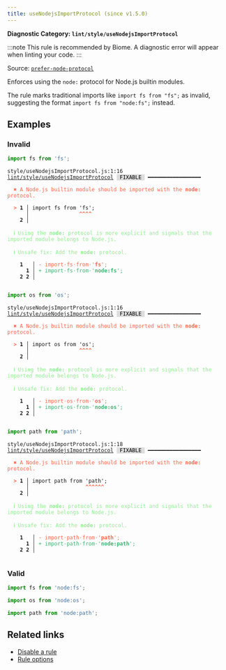 ```yaml
---
title: useNodejsImportProtocol (since v1.5.0)
---
```


**Diagnostic Category: `lint/style/useNodejsImportProtocol`**

:::note
This rule is recommended by Biome. A diagnostic error will appear when linting your code.
:::

Source: <a href="https://github.com/sindresorhus/eslint-plugin-unicorn/blob/main/docs/rules/prefer-node-protocol.md" target="_blank"><code>prefer-node-protocol</code></a>

Enforces using the `node:` protocol for Node.js builtin modules.

The rule marks traditional imports like `import fs from "fs";` as invalid,
suggesting the format `import fs from "node:fs";` instead.

## Examples

### Invalid

```jsx
import fs from 'fs';
```

<pre class="language-text"><code class="language-text">style/useNodejsImportProtocol.js:1:16 <a href="https://biomejs.dev/linter/rules/use-nodejs-import-protocol">lint/style/useNodejsImportProtocol</a> <span style="color: #000; background-color: #ddd;"> FIXABLE </span> ━━━━━━━━━━━━━━━━━

<strong><span style="color: Tomato;">  </span></strong><strong><span style="color: Tomato;">✖</span></strong> <span style="color: Tomato;">A Node.js builtin module should be imported with the </span><span style="color: Tomato;"><strong>node:</strong></span><span style="color: Tomato;"> protocol.</span>
  
<strong><span style="color: Tomato;">  </span></strong><strong><span style="color: Tomato;">&gt;</span></strong> <strong>1 │ </strong>import fs from 'fs';
   <strong>   │ </strong>               <strong><span style="color: Tomato;">^</span></strong><strong><span style="color: Tomato;">^</span></strong><strong><span style="color: Tomato;">^</span></strong><strong><span style="color: Tomato;">^</span></strong>
    <strong>2 │ </strong>
  
<strong><span style="color: lightgreen;">  </span></strong><strong><span style="color: lightgreen;">ℹ</span></strong> <span style="color: lightgreen;">Using the </span><span style="color: lightgreen;"><strong>node:</strong></span><span style="color: lightgreen;"> protocol is more explicit and signals that the imported module belongs to Node.js.</span>
  
<strong><span style="color: lightgreen;">  </span></strong><strong><span style="color: lightgreen;">ℹ</span></strong> <span style="color: lightgreen;">Unsafe fix</span><span style="color: lightgreen;">: </span><span style="color: lightgreen;">Add the </span><span style="color: lightgreen;"><strong>node:</strong></span><span style="color: lightgreen;"> protocol.</span>
  
    <strong>1</strong>  <strong> │ </strong><span style="color: Tomato;">-</span> <span style="color: Tomato;">i</span><span style="color: Tomato;">m</span><span style="color: Tomato;">p</span><span style="color: Tomato;">o</span><span style="color: Tomato;">r</span><span style="color: Tomato;">t</span><span style="color: Tomato;"><span style="opacity: 0.8;">·</span></span><span style="color: Tomato;">f</span><span style="color: Tomato;">s</span><span style="color: Tomato;"><span style="opacity: 0.8;">·</span></span><span style="color: Tomato;">f</span><span style="color: Tomato;">r</span><span style="color: Tomato;">o</span><span style="color: Tomato;">m</span><span style="color: Tomato;"><span style="opacity: 0.8;">·</span></span><span style="color: Tomato;">'</span><span style="color: Tomato;"><strong>f</strong></span><span style="color: Tomato;"><strong>s</strong></span><span style="color: Tomato;">'</span><span style="color: Tomato;">;</span>
      <strong>1</strong><strong> │ </strong><span style="color: MediumSeaGreen;">+</span> <span style="color: MediumSeaGreen;">i</span><span style="color: MediumSeaGreen;">m</span><span style="color: MediumSeaGreen;">p</span><span style="color: MediumSeaGreen;">o</span><span style="color: MediumSeaGreen;">r</span><span style="color: MediumSeaGreen;">t</span><span style="color: MediumSeaGreen;"><span style="opacity: 0.8;">·</span></span><span style="color: MediumSeaGreen;">f</span><span style="color: MediumSeaGreen;">s</span><span style="color: MediumSeaGreen;"><span style="opacity: 0.8;">·</span></span><span style="color: MediumSeaGreen;">f</span><span style="color: MediumSeaGreen;">r</span><span style="color: MediumSeaGreen;">o</span><span style="color: MediumSeaGreen;">m</span><span style="color: MediumSeaGreen;"><span style="opacity: 0.8;">·</span></span><span style="color: MediumSeaGreen;">'</span><span style="color: MediumSeaGreen;"><strong>n</strong></span><span style="color: MediumSeaGreen;"><strong>o</strong></span><span style="color: MediumSeaGreen;"><strong>d</strong></span><span style="color: MediumSeaGreen;"><strong>e</strong></span><span style="color: MediumSeaGreen;"><strong>:</strong></span><span style="color: MediumSeaGreen;"><strong>f</strong></span><span style="color: MediumSeaGreen;"><strong>s</strong></span><span style="color: MediumSeaGreen;">'</span><span style="color: MediumSeaGreen;">;</span>
    <strong>2</strong> <strong>2</strong><strong> │ </strong>  
  
</code></pre>

```jsx
import os from 'os';
```

<pre class="language-text"><code class="language-text">style/useNodejsImportProtocol.js:1:16 <a href="https://biomejs.dev/linter/rules/use-nodejs-import-protocol">lint/style/useNodejsImportProtocol</a> <span style="color: #000; background-color: #ddd;"> FIXABLE </span> ━━━━━━━━━━━━━━━━━

<strong><span style="color: Tomato;">  </span></strong><strong><span style="color: Tomato;">✖</span></strong> <span style="color: Tomato;">A Node.js builtin module should be imported with the </span><span style="color: Tomato;"><strong>node:</strong></span><span style="color: Tomato;"> protocol.</span>
  
<strong><span style="color: Tomato;">  </span></strong><strong><span style="color: Tomato;">&gt;</span></strong> <strong>1 │ </strong>import os from 'os';
   <strong>   │ </strong>               <strong><span style="color: Tomato;">^</span></strong><strong><span style="color: Tomato;">^</span></strong><strong><span style="color: Tomato;">^</span></strong><strong><span style="color: Tomato;">^</span></strong>
    <strong>2 │ </strong>
  
<strong><span style="color: lightgreen;">  </span></strong><strong><span style="color: lightgreen;">ℹ</span></strong> <span style="color: lightgreen;">Using the </span><span style="color: lightgreen;"><strong>node:</strong></span><span style="color: lightgreen;"> protocol is more explicit and signals that the imported module belongs to Node.js.</span>
  
<strong><span style="color: lightgreen;">  </span></strong><strong><span style="color: lightgreen;">ℹ</span></strong> <span style="color: lightgreen;">Unsafe fix</span><span style="color: lightgreen;">: </span><span style="color: lightgreen;">Add the </span><span style="color: lightgreen;"><strong>node:</strong></span><span style="color: lightgreen;"> protocol.</span>
  
    <strong>1</strong>  <strong> │ </strong><span style="color: Tomato;">-</span> <span style="color: Tomato;">i</span><span style="color: Tomato;">m</span><span style="color: Tomato;">p</span><span style="color: Tomato;">o</span><span style="color: Tomato;">r</span><span style="color: Tomato;">t</span><span style="color: Tomato;"><span style="opacity: 0.8;">·</span></span><span style="color: Tomato;">o</span><span style="color: Tomato;">s</span><span style="color: Tomato;"><span style="opacity: 0.8;">·</span></span><span style="color: Tomato;">f</span><span style="color: Tomato;">r</span><span style="color: Tomato;">o</span><span style="color: Tomato;">m</span><span style="color: Tomato;"><span style="opacity: 0.8;">·</span></span><span style="color: Tomato;">'</span><span style="color: Tomato;"><strong>o</strong></span><span style="color: Tomato;"><strong>s</strong></span><span style="color: Tomato;">'</span><span style="color: Tomato;">;</span>
      <strong>1</strong><strong> │ </strong><span style="color: MediumSeaGreen;">+</span> <span style="color: MediumSeaGreen;">i</span><span style="color: MediumSeaGreen;">m</span><span style="color: MediumSeaGreen;">p</span><span style="color: MediumSeaGreen;">o</span><span style="color: MediumSeaGreen;">r</span><span style="color: MediumSeaGreen;">t</span><span style="color: MediumSeaGreen;"><span style="opacity: 0.8;">·</span></span><span style="color: MediumSeaGreen;">o</span><span style="color: MediumSeaGreen;">s</span><span style="color: MediumSeaGreen;"><span style="opacity: 0.8;">·</span></span><span style="color: MediumSeaGreen;">f</span><span style="color: MediumSeaGreen;">r</span><span style="color: MediumSeaGreen;">o</span><span style="color: MediumSeaGreen;">m</span><span style="color: MediumSeaGreen;"><span style="opacity: 0.8;">·</span></span><span style="color: MediumSeaGreen;">'</span><span style="color: MediumSeaGreen;"><strong>n</strong></span><span style="color: MediumSeaGreen;"><strong>o</strong></span><span style="color: MediumSeaGreen;"><strong>d</strong></span><span style="color: MediumSeaGreen;"><strong>e</strong></span><span style="color: MediumSeaGreen;"><strong>:</strong></span><span style="color: MediumSeaGreen;"><strong>o</strong></span><span style="color: MediumSeaGreen;"><strong>s</strong></span><span style="color: MediumSeaGreen;">'</span><span style="color: MediumSeaGreen;">;</span>
    <strong>2</strong> <strong>2</strong><strong> │ </strong>  
  
</code></pre>

```jsx
import path from 'path';
```

<pre class="language-text"><code class="language-text">style/useNodejsImportProtocol.js:1:18 <a href="https://biomejs.dev/linter/rules/use-nodejs-import-protocol">lint/style/useNodejsImportProtocol</a> <span style="color: #000; background-color: #ddd;"> FIXABLE </span> ━━━━━━━━━━━━━━━━━

<strong><span style="color: Tomato;">  </span></strong><strong><span style="color: Tomato;">✖</span></strong> <span style="color: Tomato;">A Node.js builtin module should be imported with the </span><span style="color: Tomato;"><strong>node:</strong></span><span style="color: Tomato;"> protocol.</span>
  
<strong><span style="color: Tomato;">  </span></strong><strong><span style="color: Tomato;">&gt;</span></strong> <strong>1 │ </strong>import path from 'path';
   <strong>   │ </strong>                 <strong><span style="color: Tomato;">^</span></strong><strong><span style="color: Tomato;">^</span></strong><strong><span style="color: Tomato;">^</span></strong><strong><span style="color: Tomato;">^</span></strong><strong><span style="color: Tomato;">^</span></strong><strong><span style="color: Tomato;">^</span></strong>
    <strong>2 │ </strong>
  
<strong><span style="color: lightgreen;">  </span></strong><strong><span style="color: lightgreen;">ℹ</span></strong> <span style="color: lightgreen;">Using the </span><span style="color: lightgreen;"><strong>node:</strong></span><span style="color: lightgreen;"> protocol is more explicit and signals that the imported module belongs to Node.js.</span>
  
<strong><span style="color: lightgreen;">  </span></strong><strong><span style="color: lightgreen;">ℹ</span></strong> <span style="color: lightgreen;">Unsafe fix</span><span style="color: lightgreen;">: </span><span style="color: lightgreen;">Add the </span><span style="color: lightgreen;"><strong>node:</strong></span><span style="color: lightgreen;"> protocol.</span>
  
    <strong>1</strong>  <strong> │ </strong><span style="color: Tomato;">-</span> <span style="color: Tomato;">i</span><span style="color: Tomato;">m</span><span style="color: Tomato;">p</span><span style="color: Tomato;">o</span><span style="color: Tomato;">r</span><span style="color: Tomato;">t</span><span style="color: Tomato;"><span style="opacity: 0.8;">·</span></span><span style="color: Tomato;">p</span><span style="color: Tomato;">a</span><span style="color: Tomato;">t</span><span style="color: Tomato;">h</span><span style="color: Tomato;"><span style="opacity: 0.8;">·</span></span><span style="color: Tomato;">f</span><span style="color: Tomato;">r</span><span style="color: Tomato;">o</span><span style="color: Tomato;">m</span><span style="color: Tomato;"><span style="opacity: 0.8;">·</span></span><span style="color: Tomato;">'</span><span style="color: Tomato;"><strong>p</strong></span><span style="color: Tomato;"><strong>a</strong></span><span style="color: Tomato;"><strong>t</strong></span><span style="color: Tomato;"><strong>h</strong></span><span style="color: Tomato;">'</span><span style="color: Tomato;">;</span>
      <strong>1</strong><strong> │ </strong><span style="color: MediumSeaGreen;">+</span> <span style="color: MediumSeaGreen;">i</span><span style="color: MediumSeaGreen;">m</span><span style="color: MediumSeaGreen;">p</span><span style="color: MediumSeaGreen;">o</span><span style="color: MediumSeaGreen;">r</span><span style="color: MediumSeaGreen;">t</span><span style="color: MediumSeaGreen;"><span style="opacity: 0.8;">·</span></span><span style="color: MediumSeaGreen;">p</span><span style="color: MediumSeaGreen;">a</span><span style="color: MediumSeaGreen;">t</span><span style="color: MediumSeaGreen;">h</span><span style="color: MediumSeaGreen;"><span style="opacity: 0.8;">·</span></span><span style="color: MediumSeaGreen;">f</span><span style="color: MediumSeaGreen;">r</span><span style="color: MediumSeaGreen;">o</span><span style="color: MediumSeaGreen;">m</span><span style="color: MediumSeaGreen;"><span style="opacity: 0.8;">·</span></span><span style="color: MediumSeaGreen;">'</span><span style="color: MediumSeaGreen;"><strong>n</strong></span><span style="color: MediumSeaGreen;"><strong>o</strong></span><span style="color: MediumSeaGreen;"><strong>d</strong></span><span style="color: MediumSeaGreen;"><strong>e</strong></span><span style="color: MediumSeaGreen;"><strong>:</strong></span><span style="color: MediumSeaGreen;"><strong>p</strong></span><span style="color: MediumSeaGreen;"><strong>a</strong></span><span style="color: MediumSeaGreen;"><strong>t</strong></span><span style="color: MediumSeaGreen;"><strong>h</strong></span><span style="color: MediumSeaGreen;">'</span><span style="color: MediumSeaGreen;">;</span>
    <strong>2</strong> <strong>2</strong><strong> │ </strong>  
  
</code></pre>

### Valid

```jsx
import fs from 'node:fs';

import os from 'node:os';

import path from 'node:path';
```

## Related links

- [Disable a rule](/linter/#disable-a-lint-rule)
- [Rule options](/linter/#rule-options)
